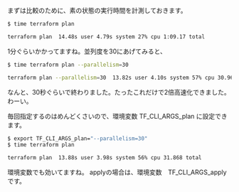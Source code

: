 まずは比較のために、素の状態の実行時間を計測しておきます。

```sh
$ time terraform plan

terraform plan  14.48s user 4.79s system 27% cpu 1:09.17 total
```
1分ぐらいかかってますね。並列度を30にあげてみると、
```sh
$ time terraform plan --parallelism=30

terraform plan --parallelism=30  13.82s user 4.10s system 57% cpu 30.962 total
```
なんと、30秒ぐらいで終わりました。たったこれだけで2倍高速化できました。わーい。

毎回指定するのはめんどくさいので、環境変数 TF_CLI_ARGS_plan に設定できます。

```sh
$ export TF_CLI_ARGS_plan="--parallelism=30"
$ time terraform plan

terraform plan  13.88s user 3.98s system 56% cpu 31.868 total
```
環境変数でも効いてますね。
applyの場合は、環境変数　TF_CLI_ARGS_apply です。